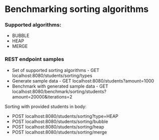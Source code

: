# Benchmarking sorting algorithms

### Supported algorithms:
* BUBBLE
* HEAP
* MERGE

### REST endpoint samples
* Set of supported sorting algorithms - GET localhost:8080/students/sorting/types
* Generate sample data - GET localhost:8080/students?amount=1000 
* Benchmark with generated sample data - GET localhost:8080/benchmark/sorting/students?amount=20000&iterations=2


Sorting with provided students in body: 
* POST localhost:8080/students/sorting?type=HEAP
* POST localhost:8080/students/sorting/bubble
* POST localhost:8080/students/sorting/heap
* POST localhost:8080/students/sorting/merge
